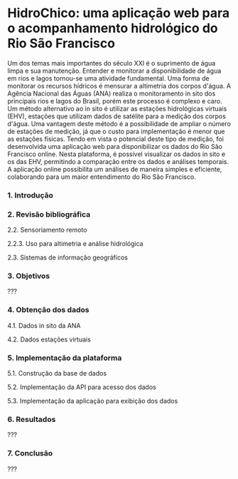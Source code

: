 # HidroChico: uma aplicação web para o acompanhamento hidrológico do Rio São Francisco

Um dos temas mais importantes do século XXI é o suprimento de água limpa e sua manutenção. Entender e monitorar a disponibilidade de água em rios e lagos tornou-se uma atividade fundamental. Uma forma de monitorar os recursos hídricos é mensurar a altimetria dos corpos d'água. A Agência Nacional das Águas (ANA) realiza o monitoramento in sito dos principais rios e lagos do Brasil, porém este processo é complexo e caro. Um método alternativo ao in sito é utilizar as estações hidrológicas virtuais (EHV), estações que utilizam dados de satélite para a medição dos corpos d'água. Uma vantagem deste método é a possibilidade de ampliar o número de estações de medição, já que o custo para implementação é menor que as estações físicas. Tendo em vista o potencial deste tipo de medição, foi desenvolvida uma aplicação web para disponibilizar os dados do Rio São Francisco online. Nesta plataforma, é possível visualizar os dados in sito e os das EHV, permitindo a comparação entre os dados e análises temporais. A aplicação online possibilita um análises de maneira simples e eficiente, colaborando para um maior entendimento do Rio São Francisco.

### 1. Introdução

### 2. Revisão bibliográfica

2.2. Sensoriamento remoto

2.2.3. Uso para altimetria e análise hidrológica

2.3. Sistemas de informação geográficos

### 3. Objetivos

???

### 4. Obtenção dos dados

4.1. Dados in sito da ANA

4.2. Dados estações virtuais

### 5. Implementação da plataforma

5.1. Construção da base de dados

5.2. Implementação da API para acesso dos dados

5.3. Implementação da aplicação para exibição dos dados

### 6. Resultados

???

### 7. Conclusão

???
